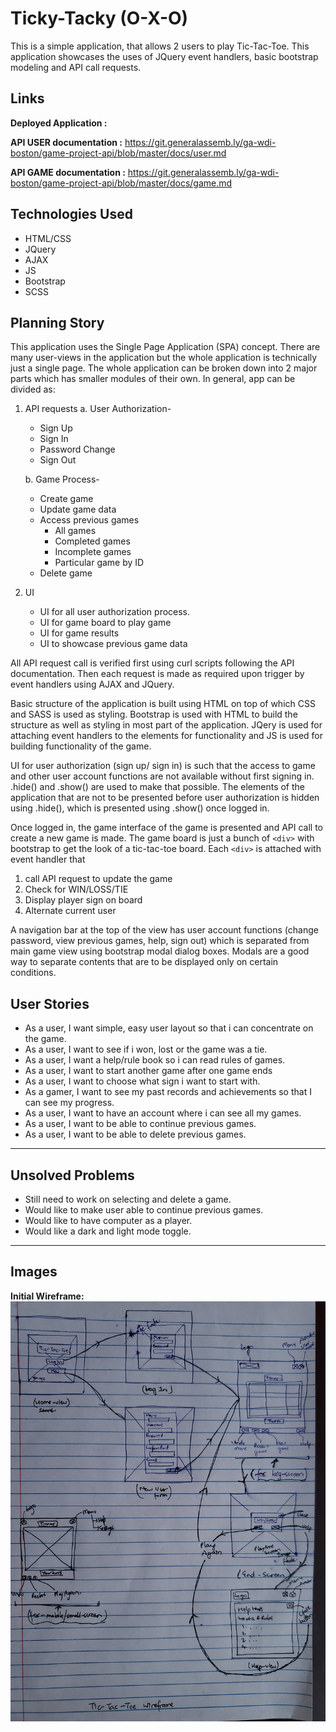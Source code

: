 
# Ticky-Tacky (O-X-O)

This is a simple application, that allows 2 users to play Tic-Tac-Toe. This application showcases the uses of JQuery event handlers, basic bootstrap modeling and API call requests.

## Links
**Deployed Application :**

**API USER documentation :** <https://git.generalassemb.ly/ga-wdi-boston/game-project-api/blob/master/docs/user.md>

**API GAME documentation :** <https://git.generalassemb.ly/ga-wdi-boston/game-project-api/blob/master/docs/game.md>


## Technologies Used
- HTML/CSS
- JQuery
- AJAX
- JS
- Bootstrap
- SCSS

## Planning Story
This application uses the Single Page Application (SPA) concept. There are many user-views in the application but the whole application is technically just a single page. The whole application can be broken down into 2 major parts which has smaller modules of their own. In general, app can be divided as:
1. API requests
	  a. User Authorization-
	  - Sign Up
	  -  Sign In
	  - Password Change
	  - Sign Out

	b. Game Process-
	- Create game
	- Update game data
     - Access previous games
       - All games
       - Completed games
        - Incomplete games
        - Particular game by ID
      - Delete game


3. UI
	- UI for all user authorization process.
   - UI for game board to play game
   - UI for game results
   - UI to showcase previous game data


All API request call is verified first using curl scripts following the API documentation. Then each request is made as required upon trigger by event handlers using AJAX and JQuery.

Basic structure of the application is built using HTML on top of which CSS and SASS is used as styling. Bootstrap is used with HTML to build the structure as well as styling in most part of the application. JQery is used for attaching event handlers to the elements for functionality and JS is used for building functionality of the game.

UI for user authorization (sign up/ sign in) is such that the access to game and other user account functions are not available without first signing in. .hide() and .show() are used to make that possible. The elements of the application that are not to be presented before user authorization is hidden using .hide(), which is presented using .show() once logged in.

Once logged in, the game interface of the game is presented and API call to create a new game is made. The game board is just a bunch of `<div>` with bootstrap to get the look of a tic-tac-toe board. Each `<div>` is attached with event handler that
1. call API request to update the game
2. Check for WIN/LOSS/TIE
3. Display player sign on board
4. Alternate current user

A navigation bar at the top of the view has user account functions (change password, view previous games, help, sign out) which is separated from main game view using bootstrap modal dialog boxes. Modals are a good way to separate contents that are to be displayed only on certain conditions.


## User Stories
- As a user, I want simple, easy user layout so that i can concentrate on the game.
- As a user, I want to see if i won, lost or the game was a tie.
- As a user, I want a help/rule book so i can read rules of games.
- As a user, I want to start another game after one game ends
- As a user, I want to choose what sign i want to start with.
- As a gamer, I want to see my past records and achievements so that I can see my progress.
- As a user, I want to have an account where i can see all my games.
- As a user, I want to be able to continue previous games.
- As a user, I want to be able to delete previous games.
___
## Unsolved Problems
- Still need to work on selecting and delete a game.
- Would like to make user able to continue previous games.
- Would like to have computer as a player.
- Would like a dark and light mode toggle.
___
## Images

**Initial Wireframe:**![Wireframe](./public/20200824_192016.jpg)
